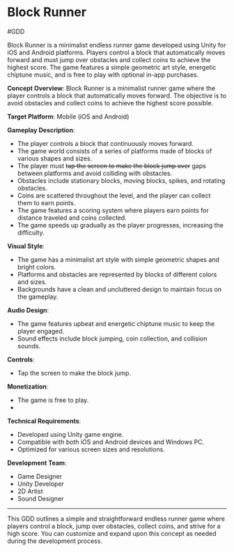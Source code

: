 # Block Runner

#GDD


Block Runner is a minimalist endless runner game developed using Unity for iOS and Android platforms. Players control a block that automatically moves forward and must jump over obstacles and collect coins to achieve the highest score. The game features a simple geometric art style, energetic chiptune music, and is free to play with optional in-app purchases.

**Concept Overview**:
Block Runner is a minimalist runner game where the player controls a block that automatically moves forward. The objective is to avoid obstacles and collect coins to achieve the highest score possible.

**Target Platform**: Mobile (iOS and Android)

**Gameplay Description**:

- The player controls a block that continuously moves forward.
- The game world consists of a series of platforms made of blocks of various shapes and sizes.
- The player must ~~tap the screen to make the block jump over~~ gaps between platforms and avoid colliding with obstacles.
- Obstacles include stationary blocks, moving blocks, spikes, and rotating obstacles.
- Coins are scattered throughout the level, and the player can collect them to earn points.
- The game features a scoring system where players earn points for distance traveled and coins collected.
- The game speeds up gradually as the player progresses, increasing the difficulty.

**Visual Style**:

- The game has a minimalist art style with simple geometric shapes and bright colors.
- Platforms and obstacles are represented by blocks of different colors and sizes.
- Backgrounds have a clean and uncluttered design to maintain focus on the gameplay.

**Audio Design**:

- The game features upbeat and energetic chiptune music to keep the player engaged.
- Sound effects include block jumping, coin collection, and collision sounds.

**Controls**:

- Tap the screen to make the block jump.

**Monetization**:

- The game is free to play.
- 

**Technical Requirements**:

- Developed using Unity game engine.
- Compatible with both iOS and Android devices and Windows PC.
- Optimized for various screen sizes and resolutions.

**Development Team**:

- Game Designer
- Unity Developer
- 2D Artist
- Sound Designer

---

This GDD outlines a simple and straightforward endless runner game where players control a block, jump over obstacles, collect coins, and strive for a high score. You can customize and expand upon this concept as needed during the development process.

